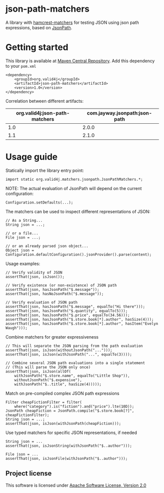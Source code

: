 json-path-matchers
==================

A library with [hamcrest-matchers](http://hamcrest.org/JavaHamcrest/) for testing JSON
using json path expressions, based on [JsonPath](https://github.com/jayway/JsonPath).

# Getting started

This library is available at [Maven Central Repository](http://search.maven.org/).
Add this dependency to your `pom.xml`

    <dependency>
	    <groupId>org.valid4j</groupId>
	    <artifactId>json-path-matchers</artifactId>
	    <version>1.0</version>
    </dependency>

Correlation between different artifacts:

| org.valid4j:json-path-matchers  | com.jayway.jsonpath:json-path |
| ------------- | ------------- |
| 1.0  | 2.0.0  |
| 1.1  | 2.1.0  |

# Usage guide

Statically import the library entry point:

    import static org.valid4j.matchers.jsonpath.JsonPathMatchers.*;

NOTE: The actual evaluation of JsonPath will depend on the current configuration:

    Configuration.setDefaults(...);

The matchers can be used to inspect different representations of JSON:

    // As a String...
    String json = ...;
    
    // or a file...
    File json = ...;
    
    // or an already parsed json object...
    Object json = Configuration.defaultConfiguration().jsonProvider().parse(content);
    
Usage examples:
    
    // Verify validity of JSON
    assertThat(json, isJson());

    // Verify existence (or non-existence) of JSON path
    assertThat(json, hasJsonPath("$.message"));
    assertThat(json, hasNoJsonPath("$.message"));

    // Verify evaluation of JSON path
    assertThat(json, hasJsonPath("$.message", equalTo("Hi there")));
    assertThat(json, hasJsonPath("$.quantity", equalTo(5)));
    assertThat(json, hasJsonPath("$.price", equalTo(34.56)));
    assertThat(json, hasJsonPath("$.store.book[*].author", hasSize(4)));
    assertThat(json, hasJsonPath("$.store.book[*].author", hasItem("Evelyn Waugh")));

Combine matchers for greater expressiveness
    
    // This will separate the JSON parsing from the path evaluation
    assertThat(json, isJson(withoutJsonPath("...")));
    assertThat(json, isJson(withJsonPath("...", equalTo(3))));    
    
    // Combine several JSON path evaluations into a single statement
    // (This will parse the JSON only once)
    assertThat(json, isJson(allOf(
        withJsonPath("$.store.name", equalTo("Little Shop")),
        withoutJsonPath("$.expensive"),
        withJsonPath("$..title", hasSize(4)))));

Match on pre-compiled complex JSON path expressions

    Filter cheapFictionFilter = filter(
        where("category").is("fiction").and("price").lte(10D));
    JsonPath cheapFiction = JsonPath.compile("$.store.book[?]", cheapFictionFilter);
    String json = ...;
    assertThat(json, isJson(withJsonPath(cheapFiction)));
        
Use typed matchers for specific JSON representations, if needed

    String json = ...
    assertThat(json, isJsonString(withJsonPath("$..author")));

    File json = ...
    assertThat(json, isJsonFile(withJsonPath("$..author")));

## Project license

This software is licensed under [Apache Software License, Version 2.0](http://www.apache.org/licenses/LICENSE-2.0.txt)

